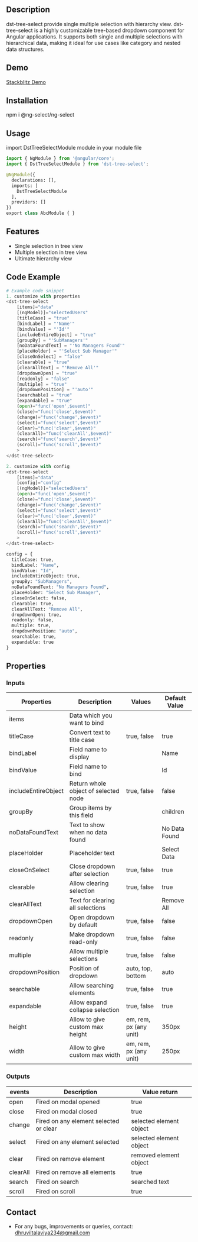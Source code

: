 ## Description
dst-tree-select provide single multiple selection with hierarchy view.
dst-tree-select is a highly customizable tree-based dropdown component for Angular applications.
It supports both single and multiple selections with hierarchical data, making it ideal for use cases like category and nested data structures.

## Demo
[Stackblitz Demo](https://stackblitz.com/~/github.com/dhruvil-52/dst-tree-select-example)

## Installation
npm i @ng-select/ng-select 

## Usage
import DstTreeSelectModule module in your module file
```python
import { NgModule } from '@angular/core';
import { DstTreeSelectModule } from 'dst-tree-select';

@NgModule({
  declarations: [],
  imports: [
    DstTreeSelectModule
  ],
  providers: []
})
export class AbcModule { }
```

## Features
- Single selection in tree view
- Multiple selection in tree view
- Ultimate hierarchy view

## Code Example
```python
# Example code snippet
1. customize with properties 
<dst-tree-select
    [items]="data"
    [(ngModel)]="selectedUsers"
    [titleCase] = "true"
    [bindLabel] = "'Name'"
    [bindValue] = "'Id'"
    [includeEntireObject] = "true"
    [groupBy] = "'SubManagers'"
    [noDataFoundText] = "'No Managers Found'"
    [placeHolder] = "'Select Sub Manager'"
    [closeOnSelect] = "false"
    [clearable] = "true"
    [clearAllText] = "'Remove All'"
    [dropdownOpen] = "true"
    [readonly] = "false"
    [multiple] = "true"
    [dropdownPosition] = "'auto'"
    [searchable] = "true"
    [expandable] = "true"
    (open)="func('open',$event)"
    (close)="func('close',$event)"
    (change)="func('change',$event)"
    (select)="func('select',$event)"
    (clear)="func('clear',$event)"
    (clearAll)="func('clearAll',$event)"
    (search)="func('search',$event)"
    (scroll)="func('scroll',$event)"
    >
</dst-tree-select>

2. customize with config 
<dst-tree-select
    [items]="data"
    [config]="config" 
    [(ngModel)]="selectedUsers"
    (open)="func('open',$event)"
    (close)="func('close',$event)"
    (change)="func('change',$event)"
    (select)="func('select',$event)"
    (clear)="func('clear',$event)"
    (clearAll)="func('clearAll',$event)"
    (search)="func('search',$event)"
    (scroll)="func('scroll',$event)"
    >
</dst-tree-select>

config = {
  titleCase: true,
  bindLabel: "Name",
  bindValue: "Id",
  includeEntireObject: true,
  groupBy: "SubManagers",
  noDataFoundText: "No Managers Found",
  placeHolder: "Select Sub Manager",
  closeOnSelect: false,
  clearable: true,
  clearAllText: "Remove All",
  dropdownOpen: true,
  readonly: false,
  multiple: true,
  dropdownPosition: "auto",
  searchable: true,
  expandable: true
}
```

## Properties
### Inputs
| Properties       | Description                       | Values                           | Default Value    |
|------------------|-----------------------------------|----------------------------------|------------------|
| items            | Data which you want to bind       |                                  |                  |
| titleCase        | Convert text to title case        | true, false                      | true             |
| bindLabel        | Field name to display             |                                  | Name             |
| bindValue        | Field name to bind                |                                  | Id               |
| includeEntireObject | Return whole object of selected node | true, false                | false            |
| groupBy          | Group items by this field         |                                  | children         |
| noDataFoundText  | Text to show when no data found   |                                  | No Data Found    |
| placeHolder      | Placeholder text                  |                                  | Select Data      |
| closeOnSelect    | Close dropdown after selection    | true, false                      | true             |
| clearable        | Allow clearing selection          | true, false                      | true             |
| clearAllText     | Text for clearing all selections  |                                  | Remove All       |
| dropdownOpen     | Open dropdown by default          | true, false                      | false            |
| readonly         | Make dropdown read-only           | true, false                      | false            |
| multiple         | Allow multiple selections         | true, false                      | false            |
| dropdownPosition | Position of dropdown              | auto, top, bottom                | auto             |
| searchable       | Allow searching elements          | true, false                      | true             |
| expandable       | Allow expand collapse selection   | true, false                      | true             |
| height           | Allow to give custom max height   | em, rem, px (any unit)           | 350px            |
| width            | Allow to give custom max width    | em, rem, px (any unit)           | 250px            |

### Outputs
| events            | Description                             | Value return           |
|-------------------|-----------------------------------------|------------------------|
| open              | Fired on modal opened                   |true                    |
| close             | Fired on modal closed                   |true                    |
| change            | Fired on any element selected or clear  |selected element object |
| select            | Fired on any element selected           |selected element object |
| clear             | Fired on remove element                 |removed element object  |
| clearAll          | Fired on remove all elements            |true                    |
| search            | Fired on search                         |searched text           |
| scroll            | Fired on scroll                         |true                    |


## Contact
- For any bugs, improvements or queries, contact: [dhruviltalaviya234@gmail.com](mailto:dhruviltalaviya234@gmail.com)
